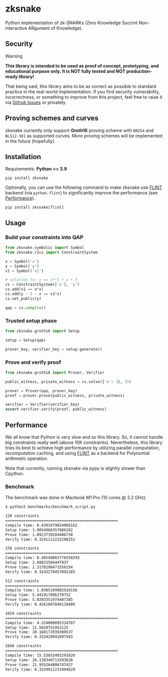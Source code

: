 # zksnake

Python implementation of zk-SNARKs (Zero Knowledge Succint Non-interactive ARgument of Knowledge).

## Security

<!-- prettier-ignore-start -->
> [!WARNING] 
**This library is intended to be used as proof of concept, prototyping, and educational purpose only. It is NOT fully tested and NOT production-ready library!**
<!-- prettier-ignore-end -->

That being said, this library aims to be as correct as possible to standard practice in the real-world implementation. If you find security vulnerability, incorrectness, or something to improve from this project, feel free to raise it via [Github Issues](https://github.com/Merricx/zksnake/issues) or privately.

## Proving schemes and curves

zksnake currently only support **Groth16** proving scheme with `BN254` and `BLS12-381` as supported curves. More proving schemes will be implemented in the future (hopefully).

## Installation

Requirements: **Python >= 3.9**

```
pip install zksnake
```

Optionally, you can use the following command to make zksnake use [FLINT](https://flintlib.org/) backend (via `python-flint`) to significantly improve the performance (see [Performance](#performance)).

```
pip install zksnake[flint]
```

## Usage

### Build your constraints into QAP

```python
from zksnake.symbolic import Symbol
from zksnake.r1cs import ConstraintSystem

x = Symbol('x')
y = Symbol('y')
v1 = Symbol('v1')

# solution to: y == x**3 + x + 5
cs = ConstraintSystem(['x'], 'y')
cs.add(v1 == x*x)
cs.add(y - 5 - x == v1*x)
cs.set_public(y)

qap = cs.compile()
```

### Trusted setup phase

```python
from zksnake.groth16 import Setup

setup = Setup(qap)

prover_key, verifier_key = setup.generate()
```

### Prove and verify proof

```python
from zksnake.groth16 import Prover, Verifier

public_witness, private_witness = cs.solve({'x': 3}, 35)

prover = Prover(qap, prover_key)
proof = prover.prove(public_witness, private_witness)

verifier = Verifier(verifier_key)
assert verifier.verify(proof, public_witness)
```

## Performance

We all know that Python is very slow and so this library. So, it cannot handle big constraints really well (above 10K constraints). Nevertheless, this library tries its best to achieve high performance by utilizing parallel computation, recomputation caching, and using [FLINT](https://flintlib.org/) as a backend for Polynomial arithmetic operation. 

Note that currently, running zksnake via pypy is slightly slower than Cpython.

### Benchmark

The benchmark was done in Macbook M1 Pro (10 cores @ 3.2 GHz).

```bash
$ python3 benchmarks/benchmark_script.py

128 constraints
==================================================
Compile time: 0.4393479824066162
Setup time: 1.9054968357086182
Prove time: 1.0913739204406738
Verify time: 0.3241112232208252

256 constraints
==================================================
Compile time: 0.40540003776550293
Setup time: 2.68823504447937
Prove time: 2.3178298473358154
Verify time: 0.3243279457092285

512 constraints
==================================================
Compile time: 1.0385169982910156
Setup time: 5.441917896270752
Prove time: 5.0203351974487305
Verify time: 0.4261047840118408

1024 constraints
==================================================
Compile time: 4.324009895324707
Setup time: 11.5020751953125
Prove time: 10.160172939300537
Verify time: 0.333420991897583

2048 constraints
==================================================
Compile time: 15.53832483291626
Setup time: 26.138340711593628
Prove time: 21.955264806747437
Verify time: 0.3329911231994629
```
